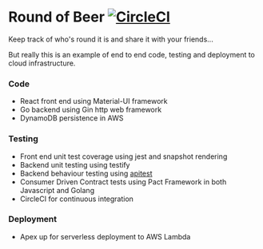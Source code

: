 # Round of Beer [![CircleCI](https://circleci.com/gh/fergusstrange/roundofbeer.svg?style=svg)](https://circleci.com/gh/fergusstrange/roundofbeer)

Keep track of who's round it is and share it with your friends...

But really this is an example of end to end code, testing and deployment to cloud infrastructure.

### Code

* React front end using Material-UI framework
* Go backend using Gin http web framework
* DynamoDB persistence in AWS  

### Testing

* Front end unit test coverage using jest and snapshot rendering
* Backend unit testing using testify
* Backend behaviour testing using [apitest](https://apitest.dev)
* Consumer Driven Contract tests using Pact Framework in both Javascript and Golang
* CircleCI for continuous integration

### Deployment
* Apex up for serverless deployment to AWS Lambda
